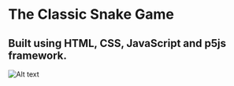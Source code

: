 # The Classic Snake Game
## Built using HTML, CSS, JavaScript and p5js framework.


![Alt text](https://i.imgur.com/gLIGD0G.png "Screenshot of the Game")
